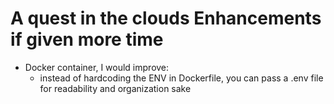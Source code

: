 
# A quest in the clouds Enhancements if given more time

* Docker container, I would improve:
  * instead of hardcoding the ENV in Dockerfile, you can pass a .env file for readability and organization sake
